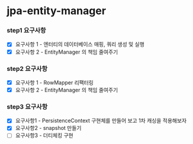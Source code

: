 # jpa-entity-manager

### step1 요구사항
- [x] 요구사항 1 - 엔터티의 데이터베이스 매핑, 쿼리 생성 및 실행
- [x] 요구사항 2 - EntityManager 의 책임 줄여주기

### step2 요구사항
- [x] 요구사항 1 - RowMapper 리팩터링
- [x] 요구사항 2 - EntityManager 의 책임 줄여주기

### step3 요구사항
- [x] 요구사항1 - PersistenceContext 구현체를 만들어 보고 1차 캐싱을 적용해보자
- [x] 요구사항2 - snapshot 만들기
- [ ] 요구사항3 - 더티체킹 구현